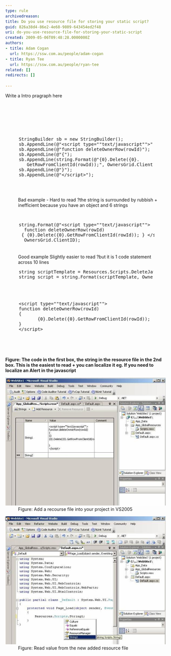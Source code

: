 ```yaml
---
type: rule
archivedreason: 
title: Do you use resource file for storing your static script?
guid: 826a38d4-86e2-4e68-9809-643454ed2f48
uri: do-you-use-resource-file-for-storing-your-static-script
created: 2009-05-06T09:48:28.0000000Z
authors:
- title: Adam Cogan
  url: https://ssw.com.au/people/adam-cogan
- title: Ryan Tee
  url: https://ssw.com.au/people/ryan-tee
related: []
redirects: []

---
```



Write a Intro pragraph here

<br><excerpt class='endintro'></excerpt><br>

  <h2> </h2>
<dl class="badCode">
    <dt style="width:92.31%;height:190px;">
    <pre>     StringBuilder sb = new StringBuilder();<br>     sb.AppendLine(@"&lt;script type=""text/javascript""&gt;");<br>     sb.AppendLine(@"function deleteOwnerRow(rowId)");<br>     sb.AppendLine(@"{");<br>     sb.AppendLine(string.Format(@"{0}.Delete({0}.<br>        GetRowFromClientId(rowId));", OwnersGrid.ClientID));<br>     sb.AppendLine(@"}");<br>     sb.AppendLine(@"&lt;/script&gt;"); </pre>
    </dt>
    <dd>Bad example - Hard to read ?the string is surrounded by rubbish + inefficient because you have an object and 6 strings</dd>
</dl>
<p> </p>
<dl class="goodCode">
    <dt style="width:93.08%;height:100px;">
    <pre>     string.Format(@"&lt;script type=""text/javascript""&gt;                  <br>       function deleteOwnerRow(rowId)                    <br>      { {0}.Delete({0}.GetRowFromClientId(rowId)); } &lt;/script&gt; ", <br>       OwnersGrid.ClientID);                                    </pre>
    </dt>
    <dd>Good example Slightly easier to read ?but it is 1 code statement across 10 lines</dd>
</dl>
<dl class="goodCode">
    <dt style="width:92.33%;height:86px;">
    <pre>     string scriptTemplate = Resources.Scripts.DeleteJavascript;<br>     string script = string.Format(scriptTemplate, OwnersGrid.ClientID); </pre>
    </dt>
</dl>
<dl class="goodCode">
    <dt style="width:91.4%;height:161px;">
    <pre>     &lt;script type=""text/javascript""&gt;<br>     function deleteOwnerRow(rowId)<br>     {<br>            {0}.Delete({0}.GetRowFromClientId(rowId));<br>     }<br>     &lt;/script&gt; </pre>
    </dt>
</dl>
<p><b>Figure: The code in the first box, the string in the resource file in the 2nd box. This is the easiest to read + you can localize it eg. If you need to localize an Alert in the javascript</b></p>
<dl class="image">
    <dt><img style="border-bottom:0px solid;border-left:0px solid;border-top:0px solid;border-right:0px solid;" border="0" alt="Create a Resource file" src="CreateResource_small.jpg" /> </dt>
    <dd>Figure: Add a recourse file into your project in VS2005</dd>
</dl>
<dl class="image">
    <dt><img style="border-bottom:0px solid;border-left:0px solid;border-top:0px solid;border-right:0px solid;" border="0" alt="Create a Resource file" src="ReadResource_small.jpg" /> </dt>
    <dd>Figure: Read value from the new added resource file</dd>
</dl>



